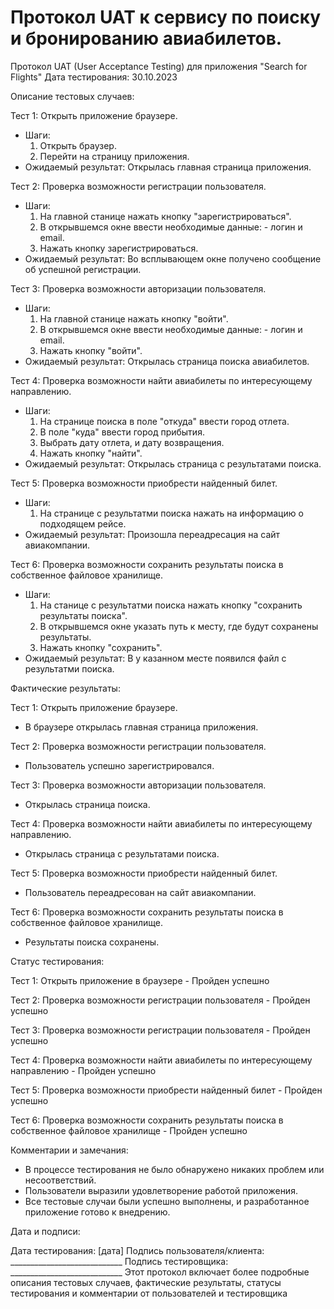 # Протокол UAT к сервису по поиску и бронированию авиабилетов.

Протокол UAT (User Acceptance Testing) для приложения "Search for Flights"
Дата тестирования: 30.10.2023

Описание тестовых случаев:

Тест 1: Открыть приложение браузере.
- Шаги:
    1. Открыть браузер.
    2. Перейти на страницу приложения.
- Ожидаемый результат: Открылась главная страница приложения.

Тест 2: Проверка возможности регистрации пользователя.
- Шаги:
    1. На главной станице нажать кнопку "зарегистрироваться".
    2. В открывшемся окне ввести необходимые данные: - логин и email.
    3. Нажать кнопку зарегистрироваться.
- Ожидаемый результат: Во всплывающем окне получено сообщение об успешной регистрации.

Тест 3: Проверка возможности авторизации пользователя.
- Шаги:
    1. На главной станице нажать кнопку "войти".
    2. В открывшемся окне ввести необходимые данные: - логин и email.
    3. Нажать кнопку "войти".
- Ожидаемый результат: Открылась страница поиска авиабилетов.

Тест 4: Проверка возможности найти авиабилеты по интересующему направлению.
- Шаги:
    1. На странице поиска в поле "откуда" ввести город отлета.
    2. В поле "куда" ввести город прибытия.
    3. Выбрать дату отлета, и дату возвращения.
    4. Нажать кнопку "найти".
- Ожидаемый результат: Открылась страница с результатами поиска.

Тест 5: Проверка возможности приобрести найденный билет.
- Шаги:
    1. На странице с результатми поиска нажать на информацию о подходящем рейсе.
- Ожидаемый результат: Произошла переадресация на сайт авиакомпании.

Тест 6: Проверка возможности сохранить результаты поиска в собственное файловое хранилище.
- Шаги:
    1. На станице с результатми поиска нажать кнопку "сохранить результаты поиска".
    2. В открывшемся окне указать путь к месту, где будут сохранены результаты.
    3. Нажать кнопку "сохранить".
- Ожидаемый результат: В у казанном месте появился файл с результатми поиска.


Фактические результаты:

Тест 1: Открыть приложение браузере.
- В браузере открылась главная страница приложения.

Тест 2: Проверка возможности регистрации пользователя.
- Пользователь успешно зарегистрировался.

Тест 3: Проверка возможности авторизации пользователя.
- Открылась страница поиска.

Тест 4: Проверка возможности найти авиабилеты по интересующему направлению.
- Открылась страница с результатами поиска.

Тест 5: Проверка возможности приобрести найденный билет.
- Пользователь переадресован на сайт авиакомпании.

Тест 6: Проверка возможности сохранить результаты поиска в собственное файловое хранилище.
- Результаты поиска сохранены.


Статус тестирования:

Тест 1: Открыть приложение в браузере - Пройден успешно

Тест 2: Проверка возможности регистрации пользователя - Пройден успешно

Тест 3: Проверка возможности регистрации пользователя - Пройден успешно

Тест 4: Проверка возможности найти авиабилеты по интересующему направлению - Пройден успешно

Тест 5: Проверка возможности приобрести найденный билет - Пройден успешно

Тест 6: Проверка возможности сохранить результаты поиска в собственное файловое хранилище - Пройден успешно


Комментарии и замечания:

- В процессе тестирования не было обнаружено никаких проблем или несоответствий.
- Пользователи выразили удовлетворение работой приложения.
- Все тестовые случаи были успешно выполнены, и разработанное приложение готово к внедрению.

Дата и подписи:

Дата тестирования: [дата]
Подпись пользователя/клиента: ____________________________
Подпись тестировщика: ____________________________
Этот протокол включает более подробные описания тестовых случаев, фактические результаты, статусы тестирования и комментарии от пользователей и тестировщика
